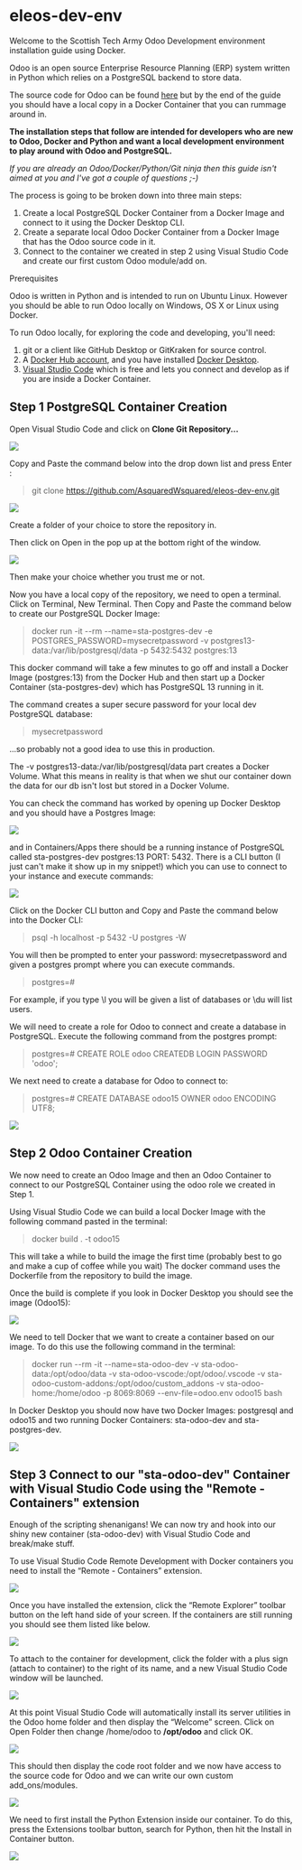 # eleos-dev-env

Welcome to the Scottish Tech Army Odoo Development environment installation guide using Docker.

Odoo is an open source Enterprise Resource Planning (ERP) system written in Python which relies on a PostgreSQL backend to store data.

The source code for Odoo can be found [here](https://github.com/odoo/odoo) but by the end of the guide you should have a local copy in a Docker Container that you can rummage around in.


**The installation steps that follow are intended for developers who are new to Odoo, Docker and Python and want a local development environment to play around with Odoo and PostgreSQL.**


*If you are already an Odoo/Docker/Python/Git ninja then this guide isn't aimed at you and I've got a couple of questions ;-)*

The process is going to be broken down into three main steps:

1. Create a local PostgreSQL Docker Container from a Docker Image and connect to it using the Docker Desktop CLI.
2. Create a separate local Odoo Docker Container from a Docker Image that has the Odoo source code in it.
3. Connect to the container we created in step 2 using Visual Studio Code and create our first custom Odoo module/add on.

Prerequisites

Odoo is written in Python and is intended to run on Ubuntu Linux. However you should be able to run Odoo locally on Windows, OS X or Linux using Docker. 

To run Odoo locally, for exploring the code and developing, you'll need:

1. git or a client like GitHub Desktop or GitKraken for source control.
2. A [Docker Hub account](https://hub.docker.com/signup), and you have installed [Docker Desktop](https://www.docker.com/products/docker-desktop).
3. [Visual Studio Code](https://code.visualstudio.com/download) which is free and lets you connect and develop as if you are inside a Docker Container.

## Step 1 PostgreSQL Container Creation

Open Visual Studio Code and click on **Clone Git Repository...**

<img src="https://github.com/AsquaredWsquared/eleos-dev-env/blob/main/images/Step1.JPG">

Copy and Paste the command below into the drop down list and press Enter :

> git clone https://github.com/AsquaredWsquared/eleos-dev-env.git

<img src="https://github.com/AsquaredWsquared/eleos-dev-env/blob/main/images/Step2.JPG">

Create a folder of your choice to store the repository in.

Then click on Open in the pop up at the bottom right of the window.

<img src="https://github.com/AsquaredWsquared/eleos-dev-env/blob/main/images/Step3.JPG">

Then make your choice whether you trust me or not.

Now you have a local copy of the repository, we need to open a terminal. Click on Terminal, New Terminal. Then Copy and Paste the command below to create our PostgreSQL Docker Image:

> docker run -it --rm --name=sta-postgres-dev -e POSTGRES_PASSWORD=mysecretpassword -v postgres13-data:/var/lib/postgresql/data -p 5432:5432 postgres:13

This docker command will take a few minutes to go off and install a Docker Image (postgres:13) from the Docker Hub and then start up a Docker Container (sta-postgres-dev) which has PostgreSQL 13 running in it.

The command creates a super secure password for your local dev PostgreSQL database:

> mysecretpassword 

...so probably not a good idea to use this in production.

The -v postgres13-data:/var/lib/postgresql/data part creates a Docker Volume. What this means in reality is that when we shut our container down the data for our db isn't lost but stored in a Docker Volume.

You can check the command has worked by opening up Docker Desktop and you should have a Postgres Image:

<img src="https://github.com/AsquaredWsquared/eleos-dev-env/blob/main/images/Docker1.JPG">

and in Containers/Apps there should be a running instance of PostgreSQL called sta-postgres-dev postgres:13 PORT: 5432. There is a CLI button (I just can't make it show up in my snippet!) which you can use to connect to your instance and execute commands:

<img src="https://github.com/AsquaredWsquared/eleos-dev-env/blob/main/images/Docker2.JPG">

Click on the Docker CLI button and Copy and Paste the command below into the Docker CLI:

> psql -h localhost -p 5432 -U postgres -W

You will then be prompted to enter your password: mysecretpassword and given a postgres prompt where you can execute commands.

> postgres=#

For example, if you type \l you will be given a list of databases or \du will list users.

We will need to create a role for Odoo to connect and create a database in PostgreSQL. Execute the following command from the postgres prompt:

> postgres=# CREATE ROLE odoo CREATEDB LOGIN PASSWORD 'odoo';

We next need to create a database for Odoo to connect to:

> postgres=# CREATE DATABASE odoo15 OWNER odoo ENCODING UTF8;

<img src="https://github.com/AsquaredWsquared/eleos-dev-env/blob/main/images/Docker4.JPG">

## Step 2 Odoo Container Creation

We now need to create an Odoo Image and then an Odoo Container to connect to our PostgreSQL Container using the odoo role we created in Step 1.

Using Visual Studio Code we can build a local Docker Image with the following command pasted in the terminal:

> docker build . -t odoo15

This will take a while to build the image the first time (probably best to go and make a cup of coffee while you wait) The docker command uses the Dockerfile from the repository to build the image. 

Once the build is complete if you look in Docker Desktop you should see the image (Odoo15):

<img src="https://github.com/AsquaredWsquared/eleos-dev-env/blob/main/images/Docker3.JPG">

We need to tell Docker that we want to create a container based on our image. To do this use the following command in the terminal:

> docker run --rm -it --name=sta-odoo-dev -v sta-odoo-data:/opt/odoo/data -v sta-odoo-vscode:/opt/odoo/.vscode -v sta-odoo-custom-addons:/opt/odoo/custom_addons -v sta-odoo-home:/home/odoo -p 8069:8069 --env-file=odoo.env odoo15 bash

In Docker Desktop you should now have two Docker Images: postgresql and odoo15 and two running Docker Containers: sta-odoo-dev and sta-postgres-dev.

<img src="https://github.com/AsquaredWsquared/eleos-dev-env/blob/main/images/Docker5.JPG">

## Step 3 Connect to our "sta-odoo-dev" Container with Visual Studio Code using the "Remote - Containers" extension

Enough of the scripting shenanigans! We can now try and hook into our shiny new container (sta-odoo-dev) with Visual Studio Code and break/make stuff.

To use Visual Studio Code Remote Development with Docker containers you need to install the “Remote - Containers” extension.

<img src="https://github.com/AsquaredWsquared/eleos-dev-env/blob/main/images/Capture1.JPG">

Once you have installed the extension, click the “Remote Explorer” toolbar button on the left hand side of your screen. If the containers are still running you should see them listed like below.

<img src="https://github.com/AsquaredWsquared/eleos-dev-env/blob/main/images/Capture2.JPG">

To attach to the container for development, click the folder with a plus sign (attach to container) to the right of its name, and a new Visual Studio Code window will be launched. 

<img src="https://github.com/AsquaredWsquared/eleos-dev-env/blob/main/images/Capture3.JPG">

At this point Visual Studio Code will automatically install its server utilities in the Odoo home folder and then display the “Welcome” screen. 
Click on Open Folder then change /home/odoo to **/opt/odoo** and click OK. 

<img src="https://github.com/AsquaredWsquared/eleos-dev-env/blob/main/images/Capture4.JPG">

This should then display the code root folder and we now have access to the source code for Odoo and we can write our own custom add_ons/modules.

<img src="https://github.com/AsquaredWsquared/eleos-dev-env/blob/main/images/Capture5.JPG">

We need to first install the Python Extension inside our container. To do this, press the Extensions toolbar button, search for Python, then hit the Install in Container button.

<img src="https://github.com/AsquaredWsquared/eleos-dev-env/blob/main/images/PythonExtension.JPG">